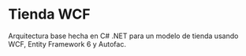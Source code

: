 # Tienda WCF
Arquitectura base hecha en C# .NET para un modelo de tienda usando WCF, Entity Framework 6 y Autofac.
